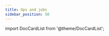 ```yaml
---
title: Ops and jobs
sidebar_position: 50
---
```


import DocCardList from '@theme/DocCardList';

<DocCardList />
